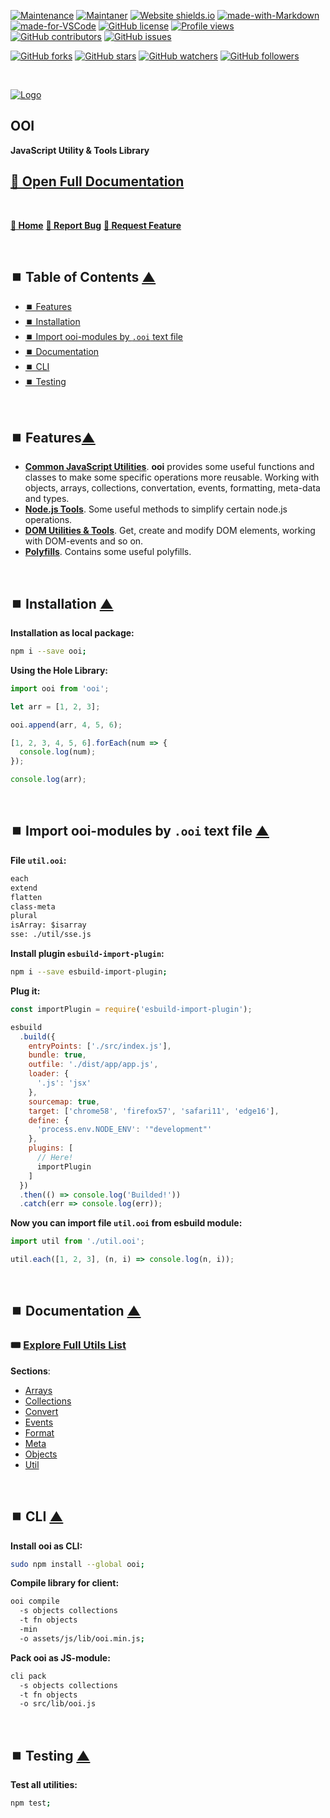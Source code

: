 <a name="top"></a>

[![Maintenance](https://img.shields.io/badge/Maintained%3F-yes-green.svg)](https://GitHub.com/Naereen/StrapDown.js/graphs/commit-activity) [![Maintaner](https://img.shields.io/badge/Maintainer-teniryte-blue)](https://img.shields.io/badge/maintainer-teniryte-blue) [![Website shields.io](https://img.shields.io/website-up-down-green-red/http/shields.io.svg)](https://ooi.sencort.com/) [![made-with-Markdown](https://img.shields.io/badge/Made%20with-Markdown-1f425f.svg)](http://commonmark.org) [![made-for-VSCode](https://img.shields.io/badge/Made%20for-VSCode-1f425f.svg)](https://code.visualstudio.com/) [![GitHub license](https://img.shields.io/github/license/Naereen/StrapDown.js.svg)](https://github.com/Naereen/StrapDown.js/blob/master/LICENSE) [![Profile views](https://gpvc.arturio.dev/teniryte)](https://gpvc.arturio.dev/teniryte) [![GitHub contributors](https://img.shields.io/github/contributors/teniryte/ooi.svg)](https://GitHub.com/teniryte/ooi/graphs/contributors/) [![GitHub issues](https://img.shields.io/github/issues/teniryte/ooi.svg)](https://GitHub.com/teniryte/ooi/issues/)

[![GitHub forks](https://img.shields.io/github/forks/teniryte/ooi.svg?style=social&label=Fork&maxAge=2592000)](https://GitHub.com/teniryte/ooi/network/) [![GitHub stars](https://img.shields.io/github/stars/teniryte/ooi.svg?style=social&label=Star&maxAge=2592000)](https://GitHub.com/teniryte/ooi/stargazers/) [![GitHub watchers](https://img.shields.io/github/watchers/teniryte/ooi.svg?style=social&label=Watch&maxAge=2592000)](https://GitHub.com/teniryte/ooi/watchers/) [![GitHub followers](https://img.shields.io/github/followers/teniryte.svg?style=social&label=Follow&maxAge=2592000)](https://github.com/teniryte?tab=followers)

<br />

[![Logo](https://cdn.sencort.com/icons/ooi/icon-small.png)](https://github.com/teniryte/ooi)

## **OOI**

**JavaScript Utility & Tools Library**

## [**🚀 Open Full Documentation**](https://ooi.sencort.com/)

<br />

[**🔸 Home**](https://ooi.sencort.com/index.html) [**🔸 Report Bug**](https://github.com/teniryte/ooi) [**🔸 Request Feature**](https://github.com/teniryte/ooi/issues)

<br />

## ⏹️ Table of Contents <a href="#top">▲</a>

- [⏹️ Features](#features)
- [⏹️ Installation](#installation)
- [⏹️ Import ooi-modules by `.ooi` text file](#import)
- [⏹️ Documentation](#documentation)
- [⏹️ CLI](#cli)
- [⏹️ Testing](#testing)

<br />

## ⏹️ Features<a href="#top">▲</a>

- [**Common JavaScript Utilities**](https://ooi.sencort.com/list.html#tags-common). **ooi** provides some useful functions and classes to make some specific operations more reusable. Working with objects, arrays, collections, convertation, events, formatting, meta-data and types.
- [**Node.js Tools**](https://ooi.sencort.com/list.html#tags-node). Some useful methods to simplify certain node.js operations.
- [**DOM Utilities & Tools**](https://ooi.sencort.com/list.html#tags-dom). Get, create and modify DOM elements, working with DOM-events and so on.
- [**Polyfills**](https://ooi.sencort.com/list.html#tags-polyfills). Contains some useful polyfills.

<br />

## ⏹️ Installation <a href="#top">▲</a>

**Installation as local package:**

```sh
npm i --save ooi;
```

**Using the Hole Library:**

```javascript
import ooi from 'ooi';

let arr = [1, 2, 3];

ooi.append(arr, 4, 5, 6);

[1, 2, 3, 4, 5, 6].forEach(num => {
  console.log(num);
});

console.log(arr);
```

<br />

## ⏹️ Import ooi-modules by `.ooi` text file <a href="#top">▲</a>

**File `util.ooi`:**

```txt
each
extend
flatten
class-meta
plural
isArray: $isarray
sse: ./util/sse.js
```

**Install plugin `esbuild-import-plugin`:**

```sh
npm i --save esbuild-import-plugin;
```

**Plug it:**

```js
const importPlugin = require('esbuild-import-plugin');

esbuild
  .build({
    entryPoints: ['./src/index.js'],
    bundle: true,
    outfile: './dist/app/app.js',
    loader: {
      '.js': 'jsx'
    },
    sourcemap: true,
    target: ['chrome58', 'firefox57', 'safari11', 'edge16'],
    define: {
      'process.env.NODE_ENV': '"development"'
    },
    plugins: [
      // Here!
      importPlugin
    ]
  })
  .then(() => console.log('Builded!'))
  .catch(err => console.log(err));
```

**Now you can import file `util.ooi` from esbuild module:**

```js
import util from './util.ooi';

util.each([1, 2, 3], (n, i) => console.log(n, i));
```

<br />

## ⏹️ Documentation <a href="#top">▲</a>

### 🎟️ [**Explore Full Utils List**](https://ooi.sencort.com/list.html)

**Sections**:

- [Arrays](https://ooi.sencort.com/list.html#section-arrays)
- [Collections](https://ooi.sencort.com/list.html#section-collections)
- [Convert](https://ooi.sencort.com/list.html#section-convert)
- [Events](https://ooi.sencort.com/list.html#section-events)
- [Format](https://ooi.sencort.com/list.html#section-format)
- [Meta](https://ooi.sencort.com/list.html#section-meta)
- [Objects](https://ooi.sencort.com/list.html#section-objects)
- [Util](https://ooi.sencort.com/list.html#section-util)

<br />

## ⏹️ CLI <a href="#top">▲</a>

**Install ooi as CLI:**

```sh
sudo npm install --global ooi;
```

**Compile library for client:**

```sh
ooi compile
  -s objects collections
  -t fn objects
  -min
  -o assets/js/lib/ooi.min.js;
```

**Pack ooi as JS-module:**

```sh
cli pack
  -s objects collections
  -t fn objects
  -o src/lib/ooi.js
```

<br />

## ⏹️ Testing <a href="#top">▲</a>

**Test all utilities:**

```sh
npm test;
```
